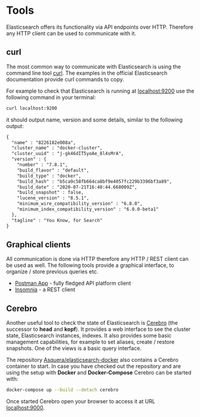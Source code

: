 # Tools

Elasticsearch offers its functionality via API endpoints over HTTP. Therefore any HTTP client can be used to communicate with it.


## curl

The most common way to communicate with Elasticsearch is using the command line tool [curl](https://curl.se/). The examples in the official Elasticsearch documentation provide curl commands to copy.

For example to check that Elasticsearch is running at [localhost:9200](http://localhost:9200) use the following command in your terminal:

```bash
curl localhost:9200
```

it should output name, version and some details, similar to the following output:

```txt
{
  "name" : "8226182e008a",
  "cluster_name" : "docker-cluster",
  "cluster_uuid" : "j-gk46dIT5yoAe_8l4sMrA",
  "version" : {
    "number" : "7.8.1",
    "build_flavor" : "default",
    "build_type" : "docker",
    "build_hash" : "b5ca9c58fb664ca8bf9e4057fc229b3396bf3a89",
    "build_date" : "2020-07-21T16:40:44.668009Z",
    "build_snapshot" : false,
    "lucene_version" : "8.5.1",
    "minimum_wire_compatibility_version" : "6.8.0",
    "minimum_index_compatibility_version" : "6.0.0-beta1"
  },
  "tagline" : "You Know, for Search"
}
```


## Graphical clients

All communication is done via HTTP therefore any HTTP / REST client can be used as well. The following tools provide a graphical interface, to organize / store previous queries etc.

* [Postman App](https://www.postman.com/downloads/) - fully fledged API platform client
* [Insomnia](https://insomnia.rest/) - a REST client


## Cerebro

Another useful tool to check the state of Elasticsearch is [Cerebro](https://github.com/lmenezes/cerebro) (the successor to **head** and **kopf**). It provides a web interface to see the cluster state, Elasticsearch instances, indexes. It also provides some basic management capabilities, for example to set aliases, create / restore snapshots. One of the views is a basic query interface.

The repository [Asquera/elasticsearch-docker](https://github.com/Asquera/elasticsearch-docker) also contains a Cerebro container to start. In case you have checked out the repository and are using the setup with **Docker** and **Docker-Compose** Cerebro can be started with:

```bash
docker-compose up --build --detach cerebro
```

Once started Cerebro open your browser to access it at URL [localhost:9000](http://localhost:9000).
